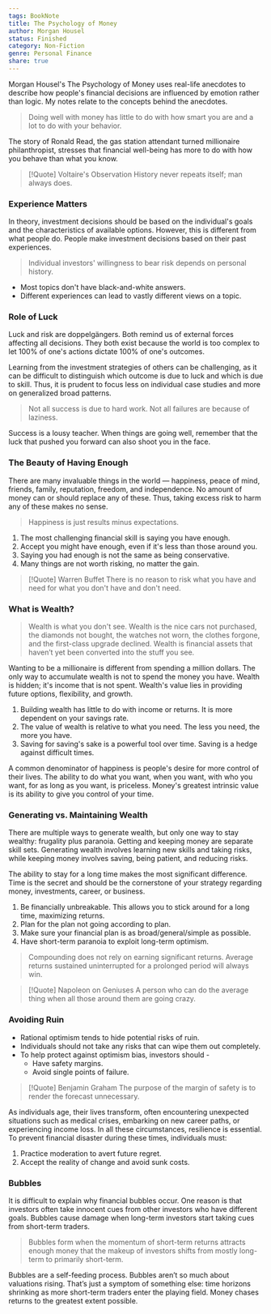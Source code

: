 ```yaml
---
tags: BookNote
title: The Psychology of Money
author: Morgan Housel
status: Finished
category: Non-Fiction
genre: Personal Finance
share: true
---
```


Morgan Housel's The Psychology of Money uses real-life anecdotes to describe how people's financial decisions are influenced by emotion rather than logic. My notes relate to the concepts behind the anecdotes.

 > 
 > Doing well with money has little to do with how smart you are and a lot to do with your behavior.

The story of Ronald Read, the gas station attendant turned millionaire philanthropist, stresses that financial well-being has more to do with how you behave than what you know.

 > 
 > \[!Quote\] Voltaire's Observation
 > History never repeats itself; man always does.

### Experience Matters

In theory, investment decisions should be based on the individual's goals and the characteristics of available options. However, this is different from what people do. People make investment decisions based on their past experiences.

 > 
 > Individual investors' willingness to bear risk depends on personal history.

* Most topics don't have black-and-white answers. 
* Different experiences can lead to vastly different views on a topic.

### Role of Luck

Luck and risk are doppelgängers. Both remind us of external forces affecting all decisions. They both exist because the world is too complex to let 100% of one's actions dictate 100% of one's outcomes.

Learning from the investment strategies of others can be challenging, as it can be difficult to distinguish which outcome is due to luck and which is due to skill. Thus, it is prudent to focus less on individual case studies and more on generalized broad patterns.

 > 
 > Not all success is due to hard work. Not all failures are because of laziness.

Success is a lousy teacher. When things are going well, remember that the luck that pushed you forward can also shoot you in the face.

### The Beauty of Having Enough

There are many invaluable things in the world — happiness, peace of mind, friends, family, reputation, freedom, and independence. No amount of money can or should replace any of these. Thus, taking excess risk to harm any of these makes no sense.

 > 
 > Happiness is just results minus expectations.

1. The most challenging financial skill is saying you have enough.
1. Accept you might have enough, even if it's less than those around you.
1. Saying you had enough is not the same as being conservative.
1. Many things are not worth risking, no matter the gain.

 > 
 > \[!Quote\] Warren Buffet
 > There is no reason to risk what you have and need for what you don't have and don't need.

### What is Wealth?

 > 
 > Wealth is what you don't see. Wealth is the nice cars not purchased, the diamonds not bought, the watches not worn, the clothes forgone, and the first-class upgrade declined. Wealth is financial assets that haven’t yet been converted into the stuff you see.

Wanting to be a millionaire is different from spending a million dollars. The only way to accumulate wealth is not to spend the money you have. Wealth is hidden; it's income that is not spent. Wealth's value lies in providing future options, flexibility, and growth.

1. Building wealth has little to do with income or returns. It is more dependent on your savings rate.
1. The value of wealth is relative to what you need. The less you need, the more you have.
1. Saving for saving's sake is a powerful tool over time. Saving is a hedge against difficult times.

A common denominator of happiness is people's desire for more control of their lives. The ability to do what you want, when you want, with who you want, for as long as you want, is priceless. Money's greatest intrinsic value is its ability to give you control of your time.

### Generating vs. Maintaining Wealth

There are multiple ways to generate wealth, but only one way to stay wealthy: frugality plus paranoia. Getting and keeping money are separate skill sets. Generating wealth involves learning new skills and taking risks, while keeping money involves saving, being patient, and reducing risks.

The ability to stay for a long time makes the most significant difference. Time is the secret and should be the cornerstone of your strategy regarding money, investments, career, or business.

1. Be financially unbreakable. This allows you to stick around for a long time, maximizing returns.
1. Plan for the plan not going according to plan.
1. Make sure your financial plan is as broad/general/simple as possible.
1. Have short-term paranoia to exploit long-term optimism.

 > 
 > Compounding does not rely on earning significant returns. Average returns sustained uninterrupted for a prolonged period will always win.

 > 
 > \[!Quote\] Napoleon on Geniuses
 > A person who can do the average thing when all those around them are going crazy.

### Avoiding Ruin

* Rational optimism tends to hide potential risks of ruin.
* Individuals should not take any risks that can wipe them out completely.
* To help protect against optimism bias, investors should -
  * Have safety margins.
  * Avoid single points of failure.

 > 
 > \[!Quote\] Benjamin Graham
 > The purpose of the margin of safety is to render the forecast unnecessary.

As individuals age, their lives transform, often encountering unexpected situations such as medical crises, embarking on new career paths, or experiencing income loss. In all these circumstances, resilience is essential. To prevent financial disaster during these times, individuals must:

1. Practice moderation to avert future regret.
1. Accept the reality of change and avoid sunk costs.

### Bubbles

It is difficult to explain why financial bubbles occur. One reason is that investors often take innocent cues from other investors who have different goals. Bubbles cause damage when long-term investors start taking cues from short-term traders.

 > 
 > Bubbles form when the momentum of short-term returns attracts enough money that the makeup of investors shifts from mostly long-term to primarily short-term.

Bubbles are a self-feeding process. Bubbles aren’t so much about valuations rising. That’s just a symptom of something else: time horizons shrinking as more short-term traders enter the playing field. Money chases returns to the greatest extent possible.
